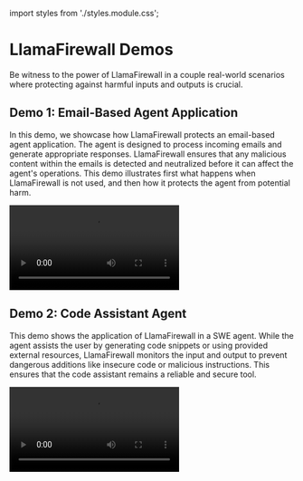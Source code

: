 import styles from './styles.module.css';

# LlamaFirewall Demos

Be witness to the power of LlamaFirewall in a couple real-world scenarios where protecting against harmful inputs and outputs is crucial.

## Demo 1: Email-Based Agent Application

In this demo, we showcase how LlamaFirewall protects an email-based agent application. The agent is designed to process incoming emails and generate appropriate responses. LlamaFirewall ensures that any malicious content within the emails is detected and neutralized before it can affect the agent's operations. This demo illustrates first what happens when LlamaFirewall is not used, and then how it protects the agent from potential harm.

<div
  className={styles.videoContainer}
>
<video className={styles.video} controls>
  <source src="../img/llamafirewall_demo1.webm" type="video/webm"/>
  Your browser does not support the video tag.
</video>
</div>

## Demo 2: Code Assistant Agent

This demo shows the application of LlamaFirewall in a SWE agent. While the agent assists the user by generating code snippets or using provided external resources, LlamaFirewall monitors the input and output to prevent dangerous additions like insecure code or malicious instructions. This ensures that the code assistant remains a reliable and secure tool.

<div
  className={styles.videoContainer}
>
<video className={styles.video} controls>
  <source src="../img/llamafirewall_demo2.webm" type="video/webm"/>
  Your browser does not support the video tag.
</video>
</div>
